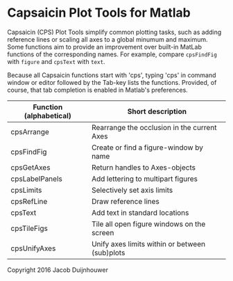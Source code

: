 # Capsaicin Plot Tools for Matlab 

Capsaicin (CPS) Plot Tools simplify common plotting tasks, such as
adding reference lines or scaling all axes to a global minumum and
maximum. Some functions aim to provide an improvement over built-in
MatLab functions of the corresponding names. For example, compare
`cpsFindFig` with `figure` and `cpsText` with `text`.
 
Because all Capsaicin functions start with 'cps', typing 'cps' in
command window or editor followed by the Tab-key lists the
functions. Provided, of course, that tab completion is enabled in
Matlab's preferences.

|Function (alphabetical) | Short description|
|-------------------------|----------------|
| cpsArrange     | Rearrange the occlusion in the current Axes|
| cpsFindFig     | Create or find a figure-window by name|
| cpsGetAxes     | Return handles to Axes-objects|
| cpsLabelPanels | Add lettering to multipart figures|
| cpsLimits      | Selectively set axis limits|
| cpsRefLine     | Draw reference lines|
| cpsText        | Add text in standard locations|
| cpsTileFigs    | Tile all open figure windows on the screen|
| cpsUnifyAxes   | Unify axes limits within or between (sub)plots|

 
Copyright 2016 Jacob Duijnhouwer

